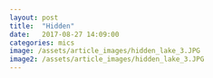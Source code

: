 ```yaml
---
layout: post
title:  "Hidden"
date:   2017-08-27 14:09:00
categories: mics
image: /assets/article_images/hidden_lake_3.JPG
image2: /assets/article_images/hidden_lake_3.JPG
---
```

<br /> 


<br />
